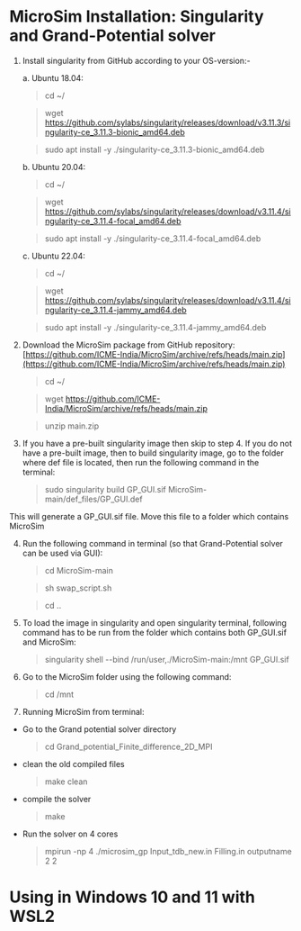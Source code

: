 # MicroSim Installation: Singularity and Grand-Potential solver

1. Install singularity from GitHub according to your OS-version:-

    a. Ubuntu 18.04:
    
    > cd ~/
        
    > wget https://github.com/sylabs/singularity/releases/download/v3.11.3/singularity-ce_3.11.3-bionic_amd64.deb
        
    > sudo apt install -y ./singularity-ce_3.11.3-bionic_amd64.deb

    b. Ubuntu 20.04:
     
    > cd ~/
     	
    > wget https://github.com/sylabs/singularity/releases/download/v3.11.4/singularity-ce_3.11.4-focal_amd64.deb
     	
    > sudo apt install -y ./singularity-ce_3.11.4-focal_amd64.deb

    c. Ubuntu 22.04:
     
    > cd ~/
     	
    > wget https://github.com/sylabs/singularity/releases/download/v3.11.4/singularity-ce_3.11.4-jammy_amd64.deb
     	
    > sudo apt install -y ./singularity-ce_3.11.4-jammy_amd64.deb
        

2. Download the MicroSim package from GitHub repository: 
   [https://github.com/ICME-India/MicroSim/archive/refs/heads/main.zip](https://github.com/ICME-India/MicroSim/archive/refs/heads/main.zip)
   
   > cd ~/
   
   > wget https://github.com/ICME-India/MicroSim/archive/refs/heads/main.zip
   
   > unzip main.zip

3. If you have a pre-built singularity image then skip to step 4. If you do not have a pre-built image, then to build singularity image, go to the folder where def file is located, then run the following command in the terminal:

   > sudo singularity build GP_GUI.sif MicroSim-main/def_files/GP_GUI.def

This will generate a GP_GUI.sif file. Move this file to a folder which contains MicroSim

4. Run the following command in terminal (so that Grand-Potential solver can be used via GUI):

   > cd MicroSim-main

   > sh swap_script.sh

   > cd ..

5. To load the image in singularity and open singularity terminal, following command has to be run from the folder which contains both GP_GUI.sif and MicroSim:

   > singularity shell --bind /run/user,./MicroSim-main:/mnt GP_GUI.sif

6. Go to the MicroSim folder using the following command:

   > cd /mnt

7. Running MicroSim from terminal:

* Go to the Grand potential solver directory

  > cd Grand_potential_Finite_difference_2D_MPI

* clean the old compiled files

  > make clean

* compile the solver

  > make

* Run the solver on 4 cores

  > mpirun -np 4 ./microsim_gp Input_tdb_new.in Filling.in outputname 2 2    


# Using in Windows 10 and 11 with WSL2


